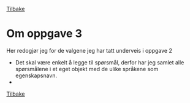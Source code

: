 [Tilbake](readme.md)
# Om oppgave 3
Her redogjør jeg for de valgene jeg har tatt underveis i oppgave 2

* Det skal være enkelt å legge til spørsmål, derfor har jeg samlet alle spørsmålene i et eget objekt med de ulike språkene som egenskapsnavn.
* 

[Tilbake](readme.md)
